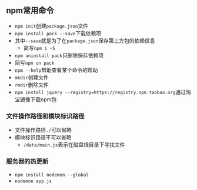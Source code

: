 ## npm常用命令

- `npm init`创建`package.json`文件
- `npm install pack --save`下载依赖项
- 其中`--save`就是为了在`package.json`保存第三方包的依赖信息
  - 简写`npm i -S`
- `npm uninstall pack`只删除保存依赖项
- 简写`npm un pack`
- `npm --help`帮助查看某个命令的帮助
- `mkdir`创建文件
- `rmdir`删除文件
- `npm install jquery --registry=https://registry.npm.taobao.org`通过淘宝镜像下载npm包

### 文件操作路径和模块标识路径

- 文件操作路径`./`可以省略
- 模块标识路径不可以省略
  - `/data/main.js`表示在磁盘根目录下寻找文件

### 服务器的热更新
- `npm install nodemon --global`
- `nodemon app.js`




